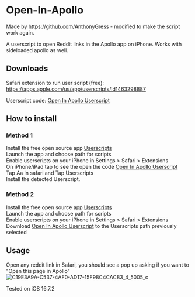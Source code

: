 # Open-In-Apollo

Made by https://github.com/AnthonyGress - modified to make the script work again. 

A userscript to open Reddit links in the Apollo app on iPhone. Works with sideloaded apollo as well.

## Downloads
Safari extension to run user script (free): https://apps.apple.com/us/app/userscripts/id1463298887  
  
Userscript code: [Open In Apollo Userscript](https://gist.githubusercontent.com/louie91/1975a73500be2c8e0f9d94445af6fbd6/raw/72254d94011c39ce9a05f6957eda793d191cdbda/open-in-apollo.user.js)

## How to install

### Method 1

Install the free open source app [Userscripts](https://apps.apple.com/us/app/userscripts/id1463298887)  
Launch the app and choose path for scripts  
Enable userscripts on your iPhone in Settings > Safari > Extensions  
On iPhone/iPad tap to see the open the code [Open In Apollo Userscript](https://gist.githubusercontent.com/louie91/1975a73500be2c8e0f9d94445af6fbd6/raw/72254d94011c39ce9a05f6957eda793d191cdbda/open-in-apollo.user.js)  
Tap Aa in safari and Tap Userscripts  
Install the detected Userscript.  

### Method 2
Install the free open source app [Userscripts](https://apps.apple.com/us/app/userscripts/id1463298887)  
Launch the app and choose path for scripts  
Enable userscripts on your iPhone in Settings > Safari > Extensions  
Download [Open In Apollo Userscript](https://gist.githubusercontent.com/louie91/1975a73500be2c8e0f9d94445af6fbd6/raw/72254d94011c39ce9a05f6957eda793d191cdbda/open-in-apollo.user.js) to the Userscripts path previously selected  

## Usage
Open any reddit link in Safari, you should see a pop up asking if you want to "Open this page in Apollo"
![C19E3A9A-C537-4AF0-AD17-15F98C4CAC83_4_5005_c](https://github.com/AnthonyGress/Open-In-Apollo/assets/70029654/2c719d2d-7f7b-42d7-b35a-60cdb571d92c)


Tested on iOS 16.7.2
